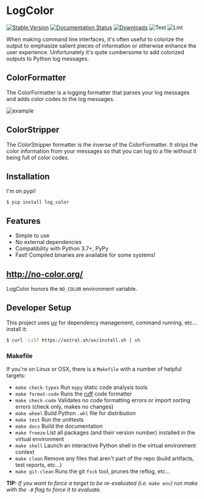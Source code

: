 # LogColor
[![Stable Version](https://img.shields.io/pypi/v/log-color?color=blue)](https://pypi.org/project/log-color/)
[![Documentation Status](https://readthedocs.org/projects/log-color/badge/?version=latest)](https://log-color.readthedocs.io/en/latest/?badge=latest)
[![Downloads](https://img.shields.io/pypi/dm/log-color)](https://pypistats.org/packages/log-color)
![Test](https://github.com/induane/logcolor/actions/workflows/test.yml/badge.svg) ![Lint](https://github.com/induane/logcolor/actions/workflows/lint.yml/badge.svg)


When making command line interfaces, it's often useful to colorize the output to emphasize salient pieces of
information or otherwise enhance the user experience. Unfortunately it's quite cumbersome to add colorized outputs to
Python log messages.

## ColorFormatter

The ColorFormatter is a logging formatter that parses your log messages and adds color codes to the log messages.

![example](https://raw.githubusercontent.com/induane/logcolor/master/docs/source/images/example_logs.png)

## ColorStripper

The ColorStripper formatter is the inverse of the ColorFormatter. It strips the color information from your messages so
that you can log to a file without it being full of color codes.

## Installation
I'm on pypi!

```
$ pip install log_color
```

## Features

- Simple to use
- No external dependencies
- Compatibility with Python 3.7+, PyPy
- Fast! Compiled binaries are available for some systems!

## http://no-color.org/
LogColor honors the ``NO_COLOR`` environment variable.

## Developer Setup

This project uses [uv](https://docs.astral.sh/uv/ "UV Documentation") for dependency management, command running, etc... install it:

```bash
$ curl -LsSf https://astral.sh/uv/install.sh | sh
```

### Makefile

If you're on Linux or OSX, there is a ``Makefile`` with a number of helpful targets:

* ``make check-types`` Run ``mypy`` static code analysis tools
* ``make format-code`` Runs the [ruff](https://beta.ruff.rs/docs/) code formatter
* ``make check-code`` Validates no code formatting errors or import sorting errors (check only, makes no changes)
* ``make wheel`` Build Python ``.whl`` file for distribution
* ``make test`` Run the unittests
* ``make docs`` Build the documentation
* ``make freeze`` List all packages (and their version number) installed in the virtual environment
* ``make shell`` Launch an interactive Python shell in the virtual environment context
* ``make clean`` Remove any files that aren't part of the repo (build artifacts, test reports, etc...)
* ``make git-clean`` Runs the git ``fsck`` tool, prunes the reflog, etc...

**TIP:** *If you want to force a target to be re-evaluated (i.e. ``make env``) run make with the ``-B`` flag to force
it to evaluate.*
